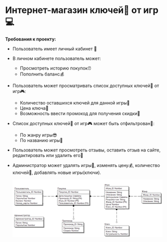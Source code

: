 # Интернет-магазин ключей:key: от игр :computer:
**Требования к проекту:**
* Пользователь имеет личный кабинет :door:
* В личном кабинете пользователь может:
  * Просмотреть историю покупок:alarm_clock:
  * Пополнить баланс:moneybag:
* Пользователь может просматривать список доступных ключей:key: от игр:video_game::
  * Количество оставшихся ключей для данной игры:key:
  * Цена ключа:money_with_wings:
  * Возможность ввести промокод для получения скидки:gift:
* Cписок доступных ключей:key: от игр:video_game: может быть отфильтрован:mag_right::
  * По жанру игры:sunglasses:
  * По названию игры:page_with_curl:
* Пользователь может просмотреть отзывы, оставить отзыв на сайте, редактировать или удалить его:bookmark_tabs:
* Администратор может удалять игры:put_litter_in_its_place:, изменять цену:moneybag:, количество ключей:key:, добавлять новые игры(ключи).

  ![Image](https://github.com/VladislavTolstopyatov/KeysToGames/blob/main/LogicalModel.png)
